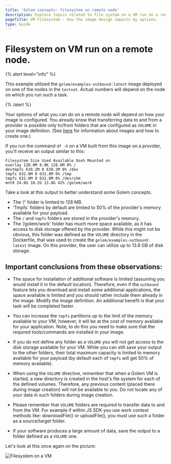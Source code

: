 ```yaml
---
title: 'Golem concepts: filesystem on remote node'
description: Explore topics related to file system on a VM run on a remote node to better design your custom image.
pageTitle: VM Filesystem - how the image design impacts my options.
type: Guide
---
```


# Filesystem on VM run on a remote node.

{% alert level="info" %}

This example utilized the `golem/examples-outbound:latest` image deployed on one of the nodes in the `testnet`. Actual numbers will depend on the node on which you run such a task.

{% /alert %}

Your options of what you can do on a remote node will depend on how your image is configured. You already know that transferring data to and from a provider is possible only to/from folders that are configured as `VOLUME` in your image definition. (See [here](/docs/creators/javascript/guides/golem-images) for information about images and how to create one.)

If you run the command `df -h` on a VM built from this image on a provider, you'll receive an output similar to this:

```
Filesystem Size Used Available Use% Mounted on
overlay 128.0M 8.0K 128.0M 0% /
devtmpfs 630.2M 0 630.2M 0% /dev
tmpfs 632.8M 0 632.8M 0% /tmp
tmpfs 632.8M 0 632.8M 0% /dev/shm
mnt0 24.0G 10.2G 13.8G 42% /golem/work
```

Take a look at this output to better understand some Golem concepts.

- The ‘/’ folder is limited to 128 MB.
- ‘Tmpfs` folders by default are limited to 50% of the provider's memory available for your payload.
- The `/` and `tmpfs` folders are stored in the provider's memory.
- The ‘/golem/work’ folder has much more space available, as it has access to disk storage offered by the provider. While this might not be obvious, this folder was defined as the `VOLUME` directory in the Dockerfile, that was used to create the `golem/examples-outbound: latest` image. On this provider, the user can utilize up to 13.8 GB of disk storage.

## Important conclusions from these observations:

- The space for installation of additional software is limited (assuming you would install it in the default location). Therefore, even if the `outbound` feature lets you download and install some additional applications, the space available is limited and you should rather include them already in the image. Modify the image definition. An additional benefit is that your task will be completed faster.

- You can increase the `tmpfs` partitions up to the limit of the memory available to your VM, however, it will be at the cost of memory available for your application. Note, to do this you need to make sure that the required tools/commands are installed in your image.

- If you do not define any folder as a `VOLUME` you will not get access to the disk storage available for your VM. While you can still save your output to the other folders, their total maximum capacity is limited to memory available for your payload (by default each of `tmpfs` will get 50% of memory available).

- When using the `VOLUME` directive, remember that when a Golem VM is started, a new directory is created in the host's file system for each of the defined volumes. Therefore, any previous content (placed there during image creation) will not be available to you. Do not locate any of your data in such folders during image creation.

- Please remember that `VOLUME` folders are required to transfer data to and from the VM. For example if within JS SDK you use work context methods like: downloadFile() or uploadFile(), you must use such a folder as a source/target folder.

- If your software produces a large amount of data, save the output to a folder defined as a `VOLUME` one.

Let's look at this once again on the picture:

![Filesystem on a VM](/requestor-vm-comms.jpg)

